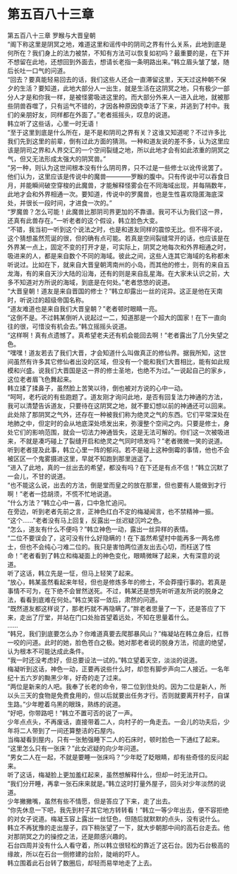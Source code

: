 # 第五百八十三章

第五百八十三章 罗睺与大晋皇朝\
“阁下称这里是阴冥之地，难道这里和谣传中的阴司之界有什么关系，此地到底是何所在？我们身上的法力被禁，不知有方法可以恢复如初吗？最重要的是，在下并不想留在此地，还想回到外面去，想请长老指一条明路出来。”韩立眉头皱了皱，随后长吐一口气的问道。\
“回去？要真能轻易回去的话，我们这些人还会一直滞留这里，天天过这种朝不保夕的生活？要知道，此地大部分人一出生，就是生活在这阴冥之地，只有极少一部分人才是和你我一样，是被怪雾吸进这里的。而大部分外来人一进入此地，就被那些阴兽吞噬了，只有运气不错的，才因各种原因侥幸活了下来，并逃到了村中。我们的亲朋好友，同样都在外面了。”老者摇摇头，叹息的说道。\
韩立听了这些话，心里一时无语！\
“至于这里到底是什么所在，是不是和阴司之界有关？这谁又知道呢？不过许多比我们先到这里的前辈，倒有过此方面的猜测。一种和道友说的差不多，认为这里应该是阴司之界和人界交汇的一个空间裂缝之地，所以此地才会有如此浓重的阴冥之气，但又无法形成太强大的阴冥兽。”\
“另一种，则认为这世间根本没有什么阴司界，只不过是一些修士以讹传讹罢了。他们认为，这里应该是传说中的魔兽————罗睺的腹中。只有传说中可以吞食日月，并能瞬间破空穿梭的此魔兽，才能解释怪雾会在不同海域出现，并每隔数年，此地才会和外界相通一次。要知道，传说中的罗魔兽，也是生性喜欢隐匿海底深处，并很长一段时间，才进食一次的。”\
“罗魔兽？怎么可能！此魔兽比那阴司界更加的不靠谱。我可不认为我们这一界，还真有此兽存在。”一听老者的这个假设，韩立脸色大变。\
“不错，我当初一听到这个说法之时，也是和道友同样的震惊无比。但不得不说，这个猜想虽然荒诞的很，但的确有点可能。若真是空间裂缝常开的话，也应该是在外界某一点上，固定不变的打开才是，可实际上，阴冥之地每次和外界相通之时，吸进来的人，都是来自数个不同的海域。彼此之间，这些人连其它海域的名称都未听说过。比如在下，就来自大晋皇朝湾南州的小岛，而其他的修士，则有的来自五龙海，有的来自天沙大陆的沿海，还有的则是来自乱星海。在大家未认识之前，大多不知道对方所说的海域，到底是在何处。”老者悠悠的说道。\
“大晋皇朝！道友是来自晋国的修士？”韩立却露出一丝的诧异。这正是他在天南时，听说过的超级帝国名称。\
“道友难道也是来自我们大晋皇朝？”老者顿时眼睛一亮。\
“这倒不是。不过韩某倒听人说起过一二，知道那是一个超大的国家！在下一直向往的很，可惜没有机会去。”韩立摇摇头说道。\
“这样啊！真有点遗憾了。真希望老夫还有机会能回去啊！”老者露出了几分失望之色。\
“嘿嘿！道友若去了我们大晋，才会知道什么叫做真正的修仙界。据我所知，这世间虽然有许多其它修仙者出没的区域，但没有一个能和我们大晋相比，能有如此规模和兴盛。说我们大晋国是这一界的修士圣地，也绝不为过。”一说起自己的家乡，这位老者眉飞色舞起来。\
韩立揉了揉鼻子，虽然脸上苦笑以待，倒也被对方说的心中一动。\
“呵呵，老朽说的有些跑题了。道友刚才询问此地，是否有回复法力神通的方法，我可以清楚告诉道友，只要待在这阴冥之地，就不要幻想以前的神通还可以回来。此处除了那阴冥之气外，还存在一种被我们称为绝灵之气的东西。它们平常深处在地肺之中，但定时的会从地底深处喷发出来，弥漫整个空间之内。只要是修士，身处它们的影响范围，就会一切法力神通皆失，这是无法可解的。你们这一次被吸进来，不就是凑巧碰上了裂缝开启和绝灵之气同时喷发吗？”老者微微一笑的说道。\
听到老者提及此事，韩立心里一阵的郁闷。若不是碰上这种倒霉的事情，他也不会被区区一个鬼雾摄进这里，早就不知跑到那里逍遥了。\
“进入了此地，真的一丝出去的希望，都没有吗？在下还是有点不信！”韩立沉默了一会儿，不甘的说道。\
“也不能这么说，出去的方法，倒是堂而皇之的放在那里，但也要有人能做到才行啊！”老者一捻胡须，不慌不忙地说道。\
“什么方法？”韩立心中一喜，口中急忙追问。\
在旁边，听到老者先前之言，正神色红白不定的梅凝闻言，也不禁精神一振。\
“这个……”老者没有马上回复，反露出一丝迟疑沉吟之色。\
“怎么，道友有什么不便吗？”韩立神色一动，露出一丝异样的表情。\
“二位不要误会了，这可没有什么好隐瞒的！在下虽然希望村中能再多一两名修士，但也不会纯心刁难二位的。我只是害怕两位道友出去心切，而枉送了性命！”老者看到了韩立和梅凝面上的神色变化，眼睛微眯了起来，大有深意的说道。\
听了这话，韩立先是一怔，但马上轻笑了起来。\
“放心，韩某虽然看起来年轻，但也是修炼多年的修士，不会莽撞行事的。若真是事情不可为，在下绝不会冒然送死。不过，韩某还是想先听听道友所说的脱身之法，看看到底难在何处。”韩立笑容一敛后，肃然的问道。\
“既然道友都这样说了，那老朽就不再隐瞒了。”胖老者思量了一下，还是答应了下来，走出了厅堂，并站在门口处抬首望着远处，不知在思量着什么。\
……\
“韩兄，我们到底要怎么办？你难道真要去爬那暴风山？”梅凝站在韩立身后，红唇一咬的问道。此时的她，脸色苍白之极。她对那老者说的脱身方法，彻底的绝望，认为根本不可能达成此条件。\
“我一时还没考虑好，但总要设法一试的。”韩立望着天空，淡淡的说道。\
梅凝听到这话，神色一动，正要再说些什么时，却忽有脚步声向二人接近。一名年纪十五六岁的黝黑少年，好奇的走了过来。\
“两位是新来的人吧。我奉了长老的命令，带二位到住处的。因为二位是新人，所以头三天的食物是免费食用的，但以后就要出任务才行。否则就要离开村子，自谋生路。”少年瞪着乌黑的眼珠，熟练的说道。\
“好吧，你带路吧！”韩立不置可否的说了一声。\
少年点点头，不再废话，直接带着二人，向村子的一角走去。一会儿的功夫后，少年将二人带到了一间还算整洁的石屋内。\
当梅凝看到屋内，只有一张勉强睡下二人的石床时，顿时脸色一下通红了起来。\
“这里怎么只有一张床？”此女迟疑的向少年问道。\
“男女二人在一起，不就是要睡一张床吗？”少年眨了眨眼睛，却有些奇怪的反问起来。\
听了这话，梅凝脸上更加羞红起来，虽然想解释什么，但却一时无法开口。\
“我们分开睡，再拿一张石床来就是。”韩立这时打量外屋子，回头对少年淡然的说道。\
少年撇撇嘴，虽然有些不情愿，但是答应了下来，走了出去。\
“你先休息一下吧，我先到村子其它地方转转看！”韩立一等少年出去，便不容拒绝的对女子说道。梅凝玉容上露出一丝怔色，但随后就默默的点头，没有说什么。\
韩立不再犹豫的走出屋子，四下稍张望了一下，就大步朝那中间的高石台走去。他对那阴冥之力的操控之法，还是颇感兴趣的。\
石台四周并没有什么人看守着，所以韩立很轻松的靠近了这石台。因为石台极高的缘故，所以在石台一侧修建的台阶，陡峭的吓人。\
韩立围着此石台转了数圈后，却轻而易举地走了上去。
